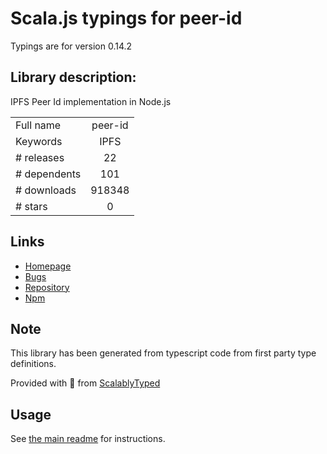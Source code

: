 
# Scala.js typings for peer-id

Typings are for version 0.14.2

## Library description:
IPFS Peer Id implementation in Node.js

|                    |                 |
| ------------------ | :-------------: |
| Full name          | peer-id |
| Keywords           | IPFS |
| # releases         | 22 |
| # dependents       | 101 |
| # downloads        | 918348 |
| # stars            | 0 |

## Links
- [Homepage](https://github.com/libp2p/js-peer-id)
- [Bugs](https://github.com/libp2p/js-peer-id/issues)
- [Repository](https://github.com/libp2p/js-peer-id)
- [Npm](https://www.npmjs.com/package/peer-id)
    


## Note
This library has been generated from typescript code from first party type definitions.

Provided with :purple_heart: from [ScalablyTyped](https://github.com/oyvindberg/ScalablyTyped)

## Usage
See [the main readme](../../readme.md) for instructions.


